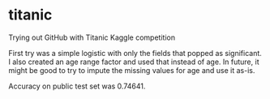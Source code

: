 # titanic
Trying out GitHub with Titanic Kaggle competition

First try was a simple logistic with only the fields that popped as significant.
I also created an age range factor and used that instead of age.
In future, it might be good to try to impute the missing values for age and use it as-is.

Accuracy on public test set was 0.74641.
